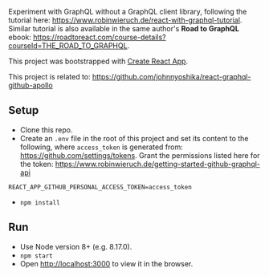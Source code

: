 Experiment with GraphQL without a GraphQL client library, following the tutorial here: https://www.robinwieruch.de/react-with-graphql-tutorial. Similar tutorial is also available in the same author's **Road to GraphQL** ebook: https://roadtoreact.com/course-details?courseId=THE_ROAD_TO_GRAPHQL.

This project was bootstrapped with [Create React App](https://github.com/facebook/create-react-app).

This project is related to: https://github.com/johnnyoshika/react-graphql-github-apollo

## Setup
* Clone this repo.
* Create an `.env` file in the root of this project and set its content to the following, where `access_token` is generated from: https://github.com/settings/tokens. Grant the permissions listed here for the token: https://www.robinwieruch.de/getting-started-github-graphql-api
```
REACT_APP_GITHUB_PERSONAL_ACCESS_TOKEN=access_token
```
* `npm install`

## Run

* Use Node version 8+ (e.g. 8.17.0).
* `npm start`
* Open [http://localhost:3000](http://localhost:3000) to view it in the browser.
